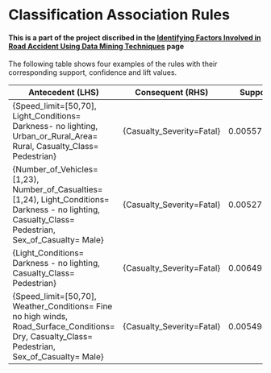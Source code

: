 # Classification Association Rules 

#### This is a part of the project discribed in the [Identifying Factors Involved in Road Accident Using Data Mining Techniques](https://raghadd7.github.io/IF_page.html) page 





The following table shows four examples of the rules with their corresponding support, confidence and lift values.

| Antecedent (LHS)        | Consequent (RHS)       | Support           | Confidence   | Lift          | 
| ----------------------- | ---------------------- | ----------------- | ------------ | ------------- | 
| {Speed_limit=[50,70], Light_Conditions= Darkness- no lighting, Urban_or_Rural_Area= Rural, Casualty_Class= Pedestrian}  | {Casualty_Severity=Fatal} | 0.005577466 | 0.7981110 | 4.197737 |
| {Number_of_Vehicles=[1,23), Number_of_Casualties=[1,24), Light_Conditions= Darkness - no lighting, Casualty_Class= Pedestrian, Sex_of_Casualty= Male} | {Casualty_Severity=Fatal} | 0.005272190 | 0.7580071 | 3.986807 |
| {Light_Conditions= Darkness - no lighting, Casualty_Class= Pedestrian} | {Casualty_Severity=Fatal} | 0.006493292 | 0.7410546 | 3.897644 |
| {Speed_limit=[50,70], Weather_Conditions= Fine no high winds, Road_Surface_Conditions= Dry, Casualty_Class= Pedestrian, Sex_of_Casualty= Male} |  {Casualty_Severity=Fatal} | 0.005494959 | 0.7138264 | 3.754434 |

